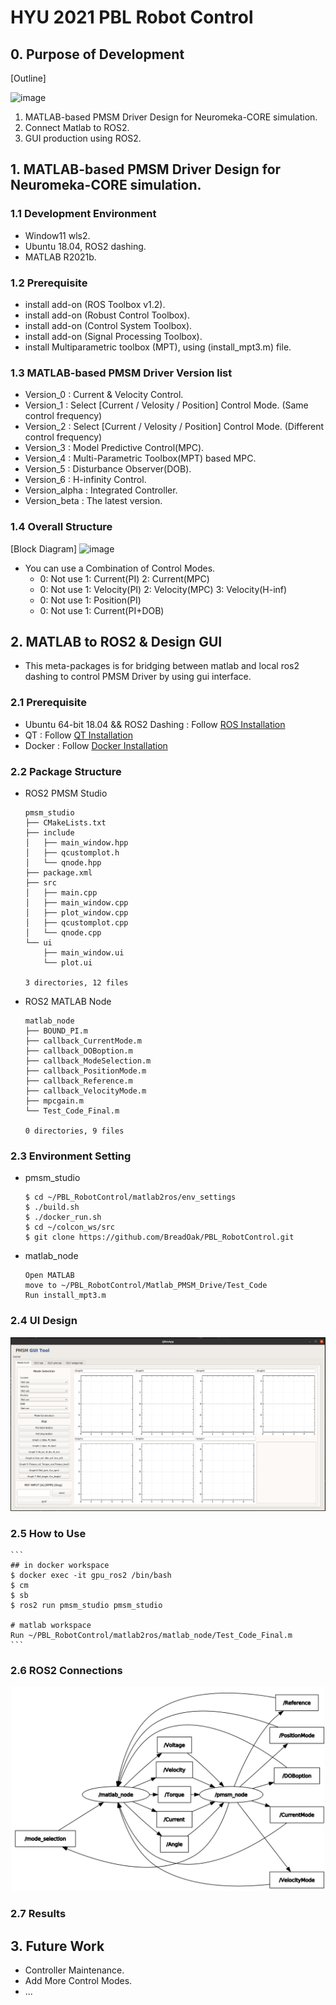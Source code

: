 # HYU 2021 PBL Robot Control

## 0. Purpose of Development

[Outline]

![image](https://user-images.githubusercontent.com/75024315/146764699-65282edc-9c5c-496c-8166-ad33a24b3e72.png)

  1. MATLAB-based PMSM Driver Design for Neuromeka-CORE simulation.
  2. Connect Matlab to ROS2.
  3. GUI production using ROS2.

## 1. MATLAB-based PMSM Driver Design for Neuromeka-CORE simulation.
### 1.1 Development Environment
  - Window11 wls2.
  - Ubuntu 18.04, ROS2 dashing.
  - MATLAB R2021b.
  
### 1.2 Prerequisite
  - install add-on (ROS Toolbox v1.2).
  - install add-on (Robust Control Toolbox).
  - install add-on (Control System Toolbox).
  - install add-on (Signal Processing Toolbox).
  - install Multiparametric toolbox (MPT), using (install_mpt3.m) file.

### 1.3 MATLAB-based PMSM Driver Version list
  - Version_0 : Current & Velocity Control.
  - Version_1 : Select [Current / Velosity / Position] Control Mode. (Same control frequency)
  - Version_2 : Select [Current / Velosity / Position] Control Mode. (Different control frequency)
  - Version_3 : Model Predictive Control(MPC).
  - Version_4 : Multi-Parametric Toolbox(MPT) based MPC.
  - Version_5 : Disturbance Observer(DOB).
  - Version_6 : H-infinity Control. 
  - Version_alpha : Integrated Controller.
  - Version_beta : The latest version.

### 1.4 Overall Structure

[Block Diagram]
![image](https://user-images.githubusercontent.com/75024315/146320252-668cc404-c65a-4717-9e4b-b3a94f3cee56.png)

- You can use a Combination of Control Modes.
  - 0: Not use      1: Current(PI)   2: Current(MPC)      
  - 0: Not use      1: Velocity(PI)  2: Velocity(MPC) 3: Velocity(H-inf)    
  - 0: Not use      1: Position(PI)      
  - 0: Not use      1: Current(PI+DOB)

## 2. MATLAB to ROS2 & Design GUI
  - This meta-packages is for bridging between matlab and local ros2 dashing to control PMSM Driver by using gui interface.
  
### 2.1 Prerequisite
  - Ubuntu 64-bit 18.04 && ROS2 Dashing : Follow [ROS Installation](https://docs.ros.org/en/dashing/Installation.html)
  - QT : Follow [QT Installation](https://ros-qtc-plugin.readthedocs.io/en/latest/_source/How-to-Install-Users.html)
  - Docker : Follow [Docker Installation](https://docs.docker.com/engine/install/ubuntu/)

### 2.2 Package Structure
  - ROS2 PMSM Studio
    ```
    pmsm_studio
    ├── CMakeLists.txt
    ├── include
    │   ├── main_window.hpp
    │   ├── qcustomplot.h
    │   └── qnode.hpp
    ├── package.xml
    ├── src
    │   ├── main.cpp
    │   ├── main_window.cpp
    │   ├── plot_window.cpp
    │   ├── qcustomplot.cpp
    │   └── qnode.cpp
    └── ui
        ├── main_window.ui
        └── plot.ui

    3 directories, 12 files
    ```
  - ROS2 MATLAB Node
    ```
    matlab_node
    ├── BOUND_PI.m
    ├── callback_CurrentMode.m
    ├── callback_DOBoption.m
    ├── callback_ModeSelection.m
    ├── callback_PositionMode.m
    ├── callback_Reference.m
    ├── callback_VelocityMode.m
    ├── mpcgain.m
    └── Test_Code_Final.m

    0 directories, 9 files
    ```
    
### 2.3 Environment Setting
  - pmsm_studio
    ```
    $ cd ~/PBL_RobotControl/matlab2ros/env_settings
    $ ./build.sh
    $ ./docker_run.sh
    $ cd ~/colcon_ws/src
    $ git clone https://github.com/BreadOak/PBL_RobotControl.git 
    ```
  - matlab_node
    ```
    Open MATLAB
    move to ~/PBL_RobotControl/Matlab_PMSM_Drive/Test_Code
    Run install_mpt3.m
    ```
    
### 2.4 UI Design
![ui_design](./matlab2ros/imgs/ui_design.png)

### 2.5 How to Use
    ```
    ## in docker workspace
    $ docker exec -it gpu_ros2 /bin/bash
    $ cm
    $ sb
    $ ros2 run pmsm_studio pmsm_studio

    # matlab workspace
    Run ~/PBL_RobotControl/matlab2ros/matlab_node/Test_Code_Final.m
    ```

### 2.6 ROS2 Connections
<center><img src="./matlab2ros/imgs/rosgraph.png" width="500"></center>

### 2.7 Results

## 3. Future Work
  - Controller Maintenance.
  - Add More Control Modes.
  - ...
